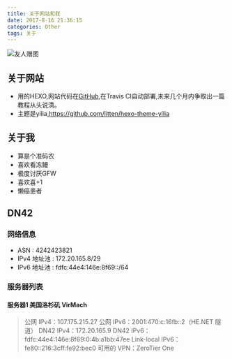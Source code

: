 ```yaml
---
title: 关于网站和我
date: 2017-8-16 21:36:15
categories: Other
tags: 关于
---
```

![友人赠图](https://github.com/Huramkin/libpic/blob/master/malisa%20%E6%98%9F.jpg?raw=true)

<!--more-->

## 关于网站

- 用的HEXO,网站代码在[GitHub](https://github.com/Huramkin/Huramkin.github.io),在Travis CI自动部署,未来几个月内争取出一篇教程从头说清。
- 主题是yilia,https://github.com/litten/hexo-theme-yilia

## 关于我

- 算是个准码农
- 喜欢看冻鳗
- 极度讨厌GFW
- 喜欢喜+1
- 懒癌患者

## DN42

### 网络信息

- ASN : 4242423821
- IPv4 地址池 : 172.20.165.8/29
- IPv6 地址池 : fdfc:44e4:146e:8f69::/64

### 服务器列表

#### 服务器1 美国洛杉矶 VirMach
> 公网 IPv4：107.175.215.27
> 公网 IPv6：2001:470:c:16fb::2（HE.NET 隧道）
> DN42 IPv4：172.20.165.9
> DN42 IPv6：fdfc:44e4:146e:8f69:0:4b:a1bb:47ee
> Link-local IPv6：fe80::216:3cff:fe92:bec0
> 可用的 VPN：ZeroTier One
















